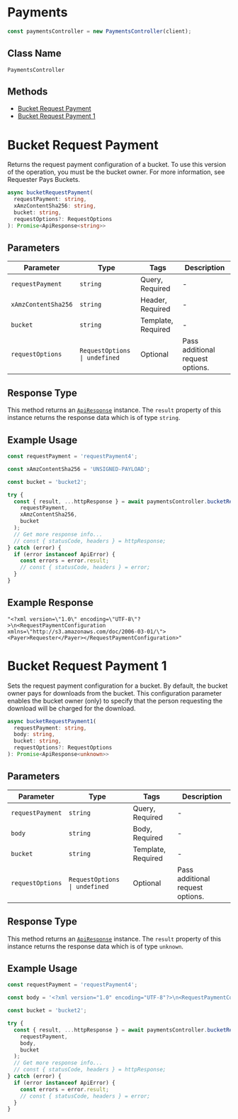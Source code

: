 # Payments

```ts
const paymentsController = new PaymentsController(client);
```

## Class Name

`PaymentsController`

## Methods

* [Bucket Request Payment](../../doc/controllers/payments.md#bucket-request-payment)
* [Bucket Request Payment 1](../../doc/controllers/payments.md#bucket-request-payment-1)


# Bucket Request Payment

Returns the request payment configuration of a bucket. To use this version of the operation, you must be the bucket owner. For more information, see Requester Pays Buckets.

```ts
async bucketRequestPayment(
  requestPayment: string,
  xAmzContentSha256: string,
  bucket: string,
  requestOptions?: RequestOptions
): Promise<ApiResponse<string>>
```

## Parameters

| Parameter | Type | Tags | Description |
|  --- | --- | --- | --- |
| `requestPayment` | `string` | Query, Required | - |
| `xAmzContentSha256` | `string` | Header, Required | - |
| `bucket` | `string` | Template, Required | - |
| `requestOptions` | `RequestOptions \| undefined` | Optional | Pass additional request options. |

## Response Type

This method returns an [`ApiResponse`](../../doc/api-response.md) instance. The `result` property of this instance returns the response data which is of type `string`.

## Example Usage

```ts
const requestPayment = 'requestPayment4';

const xAmzContentSha256 = 'UNSIGNED-PAYLOAD';

const bucket = 'bucket2';

try {
  const { result, ...httpResponse } = await paymentsController.bucketRequestPayment(
    requestPayment,
    xAmzContentSha256,
    bucket
  );
  // Get more response info...
  // const { statusCode, headers } = httpResponse;
} catch (error) {
  if (error instanceof ApiError) {
    const errors = error.result;
    // const { statusCode, headers } = error;
  }
}
```

## Example Response

```
"<?xml version=\"1.0\" encoding=\"UTF-8\"?>\n<RequestPaymentConfiguration xmlns=\"http://s3.amazonaws.com/doc/2006-03-01/\"><Payer>Requester</Payer></RequestPaymentConfiguration>"
```


# Bucket Request Payment 1

Sets the request payment configuration for a bucket. By default, the bucket owner pays for downloads from the bucket. This configuration parameter enables the bucket owner (only) to specify that the person requesting the download will be charged for the download.

```ts
async bucketRequestPayment1(
  requestPayment: string,
  body: string,
  bucket: string,
  requestOptions?: RequestOptions
): Promise<ApiResponse<unknown>>
```

## Parameters

| Parameter | Type | Tags | Description |
|  --- | --- | --- | --- |
| `requestPayment` | `string` | Query, Required | - |
| `body` | `string` | Body, Required | - |
| `bucket` | `string` | Template, Required | - |
| `requestOptions` | `RequestOptions \| undefined` | Optional | Pass additional request options. |

## Response Type

This method returns an [`ApiResponse`](../../doc/api-response.md) instance. The `result` property of this instance returns the response data which is of type `unknown`.

## Example Usage

```ts
const requestPayment = 'requestPayment4';

const body = '<?xml version="1.0" encoding="UTF-8"?>\n<RequestPaymentConfiguration xmlns="http://s3.amazonaws.com/doc/2006-03-01/">\n   <Payer>Requester</Payer>\n</RequestPaymentConfiguration>';

const bucket = 'bucket2';

try {
  const { result, ...httpResponse } = await paymentsController.bucketRequestPayment1(
    requestPayment,
    body,
    bucket
  );
  // Get more response info...
  // const { statusCode, headers } = httpResponse;
} catch (error) {
  if (error instanceof ApiError) {
    const errors = error.result;
    // const { statusCode, headers } = error;
  }
}
```

